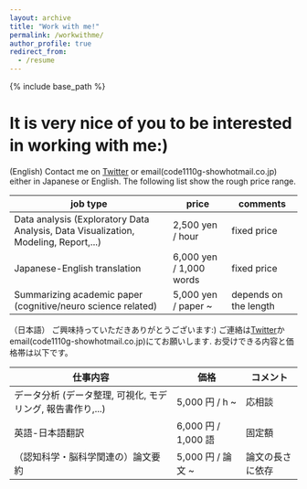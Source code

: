```yaml
---
layout: archive
title: "Work with me!"
permalink: /workwithme/
author_profile: true
redirect_from:
  - /resume
---
```


{% include base_path %}

It is very nice of you to be interested in working with me:)　
======

(English)
Contact me on [Twitter](https://twitter.com/kk1110tt) or email(code1110g-show<at>hotmail.co.jp) either in Japanese or English. The following list show the rough price range.

|  job type | price  | comments  | 
|-----------|--------|-----------|
|Data analysis (Exploratory Data Analysis, Data Visualization, Modeling, Report,...)   | 2,500 yen / hour | fixed price |
|Japanese-English translation | 6,000 yen / 1,000 words | fixed price  |
|Summarizing academic paper (cognitive/neuro science related) | 5,000 yen / paper ~ | depends on the length |


（日本語）
ご興味持っていただきありがとうございます:)
ご連絡は[Twitter](https://twitter.com/kk1110tt)かemail(code1110g-show<at>hotmail.co.jp)にてお願いします. お受けできる内容と価格帯は以下です。

|  仕事内容 | 価格  | コメント  | 
|-----------|--------|-----------|
|データ分析 (データ整理, 可視化, モデリング, 報告書作り,...)   | 5,000 円 / h ~ | 応相談 |
|英語-日本語翻訳 | 6,000 円 / 1,000 語 | 固定額  |
|（認知科学・脳科学関連の）論文要約 | 5,000 円 / 論文 ~ | 論文の長さに依存 |

<!-- Teaching
======
  <ul>{% for post in site.teaching %}
    {% include archive-single-cv.html %}
  {% endfor %}</ul> -->
